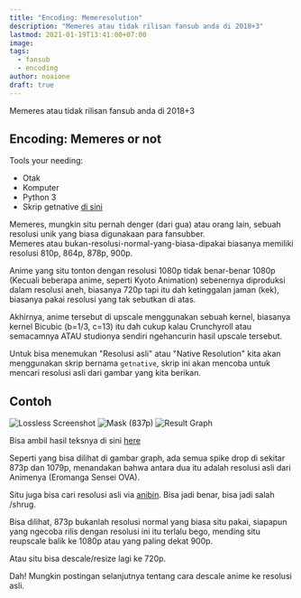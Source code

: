 ```yaml
---
title: "Encoding: Memeresolution"
description: "Memeres atau tidak rilisan fansub anda di 2018+3"
lastmod: 2021-01-19T13:41:00+07:00
image:
tags:
  - fansub
  - encoding
author: noaione
draft: true
---
```


Memeres atau tidak rilisan fansub anda di 2018+3

<!--more-->

## Encoding: Memeres or not

Tools your needing:

- Otak
- Komputer
- Python 3
- Skrip getnative [di sini](https://p.n4o.xyz/files/getnative.zip)

Memeres, mungkin situ pernah denger (dari gua) atau orang lain, sebuah resolusi unik yang biasa digunakaan para fansubber.<br />
Memeres atau bukan-resolusi-normal-yang-biasa-dipakai biasanya memiliki resolusi 810p, 864p, 878p, 900p.

Anime yang situ tonton dengan resolusi 1080p tidak benar-benar 1080p (Kecuali beberapa anime, seperti Kyoto Animation) sebenernya diproduksi dalam resolusi
aneh, biasanya 720p tapi itu dah ketinggalan jaman (kek), biasanya pakai resolusi yang tak sebutkan di atas.

Akhirnya, anime tersebut di upscale menggunakan sebuah kernel, biasanya kernel Bicubic (b=1/3, c=13) itu dah cukup kalau Crunchyroll atau semacamnya ATAU studionya sendiri ngehancurin hasil upscale tersebut.

Untuk bisa menemukan "Resolusi asli" atau "Native Resolution" kita akan menggunakan skrip bernama `getnative`, skrip ini akan mencoba untuk mencari resolusi asli dari gambar yang kita berikan.

## Contoh

![Lossless Screenshot](https://puu.sh/Czyft/1d326cc4c5.png)
![Mask (837p)](https://puu.sh/Czymp/e33e8f3b5e.png)
![Result Graph](https://puu.sh/Czyn6/d290793cb6.png)

Bisa ambil hasil teksnya di sini [here](https://puu.sh/Czylk/a2451b6ed9.txt)

Seperti yang bisa dilihat di gambar graph, ada semua spike drop di sekitar 873p dan 1079p, menandakan bahwa antara dua itu adalah resolusi asli dari Animenya (Eromanga Sensei OVA).

Situ juga bisa cari resolusi asli via [anibin](http://anibin.blogspot.com/). Bisa jadi benar, bisa jadi salah /shrug.

Bisa dilihat, 873p bukanlah resolusi normal yang biasa situ pakai, siapapun yang ngecoba rilis dengan resolusi ini itu terlalu bego, mending situ reupscale balik ke 1080p atau yang paling dekat 900p.

Atau situ bisa descale/resize lagi ke 720p.

Dah! Mungkin postingan selanjutnya tentang cara descale anime ke resolusi asli.

